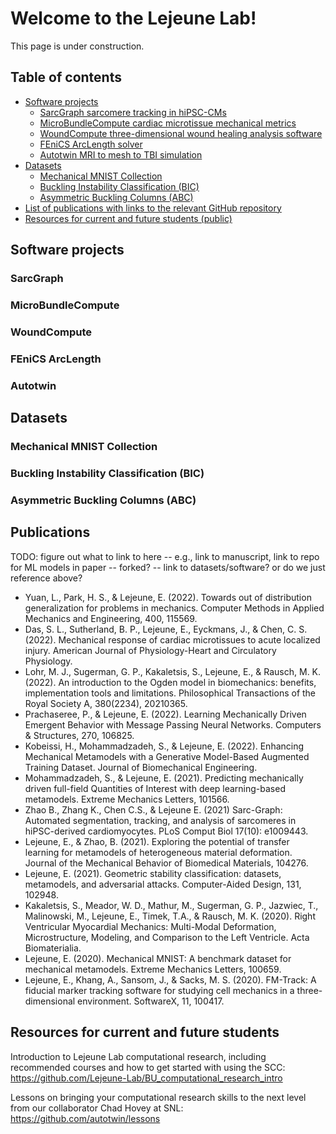 # Welcome to the Lejeune Lab!
This page is under construction. 

## Table of contents
* [Software projects](#software)
    * [SarcGraph sarcomere tracking in hiPSC-CMs](#sg)
    * [MicroBundleCompute cardiac microtissue mechanical metrics](#mbc)
    * [WoundCompute three-dimensional wound healing analysis software](#wc)
    * [FEniCS ArcLength solver](#fenics)
    * [Autotwin MRI to mesh to TBI simulation](#autotwin)
* [Datasets](#data)
    * [Mechanical MNIST Collection](#m-mnist)
    * [Buckling Instability Classification (BIC)](#bic)
    * [Asymmetric Buckling Columns (ABC)](#abc)
* [List of publications with links to the relevant GitHub repository](#pubs)
* [Resources for current and future students (public)](#resources)


## Software projects <a name="software"></a>

### SarcGraph <a name="sg"></a>

### MicroBundleCompute <a name="mbc"></a>

### WoundCompute <a name="wc"></a>

### FEniCS ArcLength <a name="fenics"></a>

### Autotwin <a name="autotwin"></a>

## Datasets <a name="data"></a>

### Mechanical MNIST Collection <a name="m-mnist"></a>

### Buckling Instability Classification (BIC) <a name="bic"></a>

### Asymmetric Buckling Columns (ABC) <a name="abc"></a>

## Publications <a name="pubs"></a>

TODO: figure out what to link to here -- e.g., link to manuscript, link to repo for ML models in paper -- forked? -- link to datasets/software? or do we just reference above? 

* Yuan, L., Park, H. S., & Lejeune, E. (2022). Towards out of distribution generalization for problems in mechanics. Computer Methods in Applied Mechanics and Engineering, 400, 115569.
* Das, S. L., Sutherland, B. P., Lejeune, E., Eyckmans, J., & Chen, C. S. (2022). Mechanical response of cardiac microtissues to acute localized injury. American Journal of Physiology-Heart and Circulatory Physiology.
* Lohr, M. J., Sugerman, G. P., Kakaletsis, S., Lejeune, E., & Rausch, M. K. (2022). An introduction to the Ogden model in biomechanics: benefits, implementation tools and limitations. Philosophical Transactions of the Royal Society A, 380(2234), 20210365.
* Prachaseree, P., & Lejeune, E. (2022). Learning Mechanically Driven Emergent Behavior with Message Passing Neural Networks. Computers & Structures, 270, 106825. 
* Kobeissi, H., Mohammadzadeh, S., & Lejeune, E. (2022). Enhancing Mechanical Metamodels with a Generative Model-Based Augmented Training Dataset. Journal of Biomechanical Engineering.
* Mohammadzadeh, S., & Lejeune, E. (2021). Predicting mechanically driven full-field Quantities of Interest with deep learning-based metamodels. Extreme Mechanics Letters, 101566.
* Zhao B., Zhang K., Chen C.S., & Lejeune E. (2021) Sarc-Graph: Automated segmentation, tracking, and analysis of sarcomeres in hiPSC-derived cardiomyocytes. PLoS Comput Biol 17(10): e1009443. 
* Lejeune, E., & Zhao, B. (2021). Exploring the potential of transfer learning for metamodels of heterogeneous material deformation. Journal of the Mechanical Behavior of Biomedical Materials, 104276.
* Lejeune, E. (2021). Geometric stability classification: datasets, metamodels, and adversarial attacks. Computer-Aided Design, 131, 102948.
* Kakaletsis, S., Meador, W. D., Mathur, M., Sugerman, G. P., Jazwiec, T., Malinowski, M., Lejeune, E., Timek, T.A., & Rausch, M. K. (2020). Right Ventricular Myocardial Mechanics: Multi-Modal Deformation, Microstructure, Modeling, and Comparison to the Left Ventricle. Acta Biomaterialia.
* Lejeune, E. (2020). Mechanical MNIST: A benchmark dataset for mechanical metamodels. Extreme Mechanics Letters, 100659. 
* Lejeune, E., Khang, A., Sansom, J., & Sacks, M. S. (2020). FM-Track: A fiducial marker tracking software for studying cell mechanics in a three-dimensional environment. SoftwareX, 11, 100417.


## Resources for current and future students <a name="resources"></a>

Introduction to Lejeune Lab computational research, including recommended courses and how to get started with using the SCC:
https://github.com/Lejeune-Lab/BU_computational_research_intro 

Lessons on bringing your computational research skills to the next level from our collaborator Chad Hovey at SNL: https://github.com/autotwin/lessons
